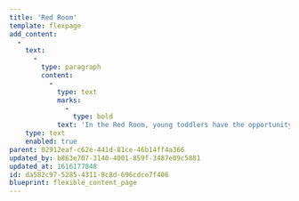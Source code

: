 ```yaml
---
title: 'Red Room'
template: flexpage
add_content:
  -
    text:
      -
        type: paragraph
        content:
          -
            type: text
            marks:
              -
                type: bold
            text: 'In the Red Room, young toddlers have the opportunity to create their own knowledge through daily exploration, connections and interactions. We explore the environment through open-ended, play-based activities based on the children’s interests and play that is observed. Children form attachments to peers and teachers as they develop social, cognitive, motor and language skills.'
    type: text
    enabled: true
parent: 02912eaf-c62e-441d-81ce-46b14ff4a366
updated_by: b863e707-3140-4001-859f-3487e09c5881
updated_at: 1616177848
id: da582c97-5285-4311-8c8d-696cdce7f406
blueprint: flexible_content_page
---
```

